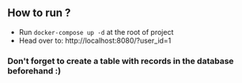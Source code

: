 ## How to run ?

- Run `docker-compose up -d` at the root of project
- Head over to: http://localhost:8080/?user_id=1
  
### Don't forget to create a table with records in the database beforehand :)
